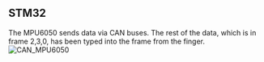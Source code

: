 ## STM32
The MPU6050 sends data via CAN buses. The rest of the data, which is in frame 2,3,0, has been typed into the frame from the finger.
![CAN_MPU6050](https://github.com/grzeniux/STM32/assets/125094104/c305a940-7459-4f92-9bdb-3b2f566c771e)

